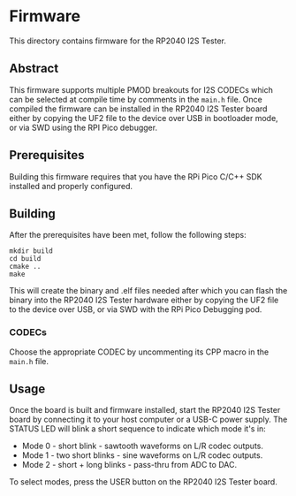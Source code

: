# Firmware
This directory contains firmware for the RP2040 I2S Tester.

## Abstract
This firmware supports multiple PMOD breakouts for I2S CODECs which can be
selected at compile time by comments in the `main.h` file. Once compiled the
firmware can be installed in the RP2040 I2S Tester board either by copying the
UF2 file to the device over USB in bootloader mode, or via SWD using the RPI Pico
debugger.

## Prerequisites
Building this firmware requires that you have the RPi Pico C/C++ SDK installed and
properly configured.

## Building
After the prerequisites have been met, follow the following steps:
```
mkdir build
cd build
cmake ..
make
```

This will create the binary and .elf files needed after which you can flash the
binary into the RP2040 I2S Tester hardware either by copying the UF2 file to the
device over USB, or via SWD with the RPi Pico Debugging pod.

### CODECs
Choose the appropriate CODEC by uncommenting its CPP macro in the `main.h` file.

## Usage
Once the board is built and firmware installed, start the RP2040 I2S Tester board
by connecting it to your host computer or a USB-C power supply. The STATUS LED
will blink a short sequence to indicate which mode it's in:
* Mode 0 - short blink - sawtooth waveforms on L/R codec outputs.
* Mode 1 - two short blinks - sine waveforms on L/R codec outputs.
* Mode 2 - short + long blinks - pass-thru from ADC to DAC.

To select modes, press the USER button on the RP2040 I2S Tester board.


